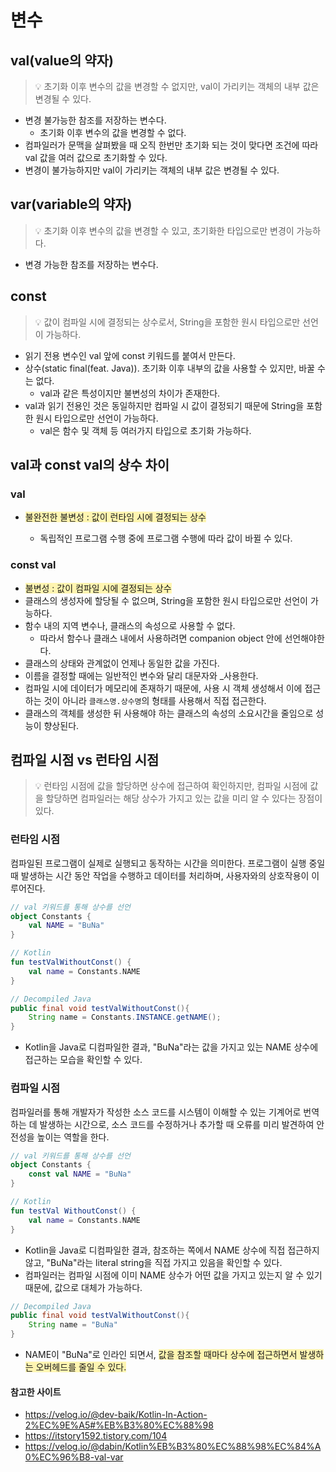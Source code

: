 # 변수

## val(value의 약자)

> 💡 초기화 이후 변수의 값을 변경할 수 없지만, val이 가리키는 객체의 내부 값은 변경될 수 있다.

- 변경 불가능한 참조를 저장하는 변수다.
  - 초기화 이후 변수의 값을 변경할 수 없다.
- 컴파일러가 문맥을 살펴봤을 때 오직 한번만 초기화 되는 것이 맞다면 조건에 따라 val 값을 여러 값으로 초기화할 수 있다.
- 변경이 불가능하지만 val이 가리키는 객체의 내부 값은 변경될 수 있다.

## var(variable의 약자)

> 💡 초기화 이후 변수의 값을 변경할 수 있고, 초기화한 타입으로만 변경이 가능하다.

- 변경 가능한 참조를 저장하는 변수다.

## const

> 💡 값이 컴파일 시에 결정되는 상수로서, String을 포함한 원시 타입으로만 선언이 가능하다.

- 읽기 전용 변수인 val 앞에 const 키워드를 붙여서 만든다.
- 상수(static final(feat. Java)). 초기화 이후 내부의 값을 사용할 수 있지만, 바꿀 수는 없다.
  - val과 같은 특성이지만 불변성의 차이가 존재한다.
- val과 읽기 전용인 것은 동일하지만 컴파일 시 값이 결정되기 때문에 String을 포함한 원시 타입으로만 선언이 가능하다.
  - val은 함수 및 객체 등 여러가지 타입으로 초기화 가능하다.

## val과 const val의 상수 차이
### val
- <span style='background-color: #fff5b1'/> 불완전한 불변성 : 값이 런타임 시에 결정되는 상수
  - 독립적인 프로그램 수행 중에 프로그램 수행에 따라 값이 바뀔 수 있다.

### const val
- <span style='background-color: #fff5b1'/> 불변성 : 값이 컴파일 시에 결정되는 상수
- 클래스의 생성자에 할당될 수 없으며, String을 포함한 원시 타입으로만 선언이 가능하다.
- 함수 내의 지역 변수나, 클래스의 속성으로 사용할 수 없다.
  - 따라서 함수나 클래스 내에서 사용하려면 companion object 안에 선언해야한다.
- 클래스의 상태와 관계없이 언제나 동일한 값을 가진다.
- 이름을 결정할 때에는 일반적인 변수와 달리 대문자와 _사용한다.
- 컴파일 시에 데이터가 메모리에 존재하기 때문에, 사용 시 객체 생성해서 이에 접근하는 것이 아니라 `클래스명.상수명`의 형태를 사용해서 직접 접근한다.
- 클래스의 객체를 생성한 뒤 사용해야 하는 클래스의 속성의 소요시간을 줄임으로 성능이 향상된다.

## 컴파일 시점 vs 런타임 시점

> 💡 런타임 시점에 값을 할당하면 상수에 접근하여 확인하지만, 컴파일 시점에 값을 할당하면 컴파일러는 해당 상수가 가지고 있는 값을 미리 알 수 있다는 장점이 있다.

### 런타임 시점
컴파일된 프로그램이 실제로 실행되고 동작하는 시간을 의미한다. 프로그램이 실행 중일 때 발생하는 시간 동안 작업을 수행하고 데이터를 처리하며, 사용자와의 상호작용이 이루어진다.
```kotlin
// val 키워드를 통해 상수를 선언
object Constants {
    val NAME = "BuNa"
}

// Kotlin
fun testValWithoutConst() {
    val name = Constants.NAME
}
```
```Java
// Decompiled Java
public final void testValWithoutConst(){
    String name = Constants.INSTANCE.getNAME();
}
```
- Kotlin을 Java로 디컴파일한 결과, "BuNa"라는 값을 가지고 있는 NAME 상수에 접근하는 모습을 확인할 수 있다.

### 컴파일 시점
컴파일러를 통해 개발자가 작성한 소스 코드를 시스템이 이해할 수 있는 기계어로 번역하는 데 발생하는 시간으로, 소스 코드를 수정하거나 추가할 때 오류를 미리 발견하여 안전성을 높이는 역할을 한다.
```kotlin
// val 키워드를 통해 상수를 선언
object Constants {
    const val NAME = "BuNa"
}

// Kotlin
fun testVal WithoutConst() {
    val name = Constants.NAME
}
```
- Kotlin을 Java로 디컴파일한 결과, 참조하는 쪽에서 NAME 상수에 직접 접근하지 않고, "BuNa"라는 literal string을 직접 가지고 있음을 확인할 수 있다.
- 컴파일러는 컴파일 시점에 이미 NAME 상수가 어떤 값을 가지고 있는지 알 수 있기 때문에, 값으로 대체가 가능하다.
```Java
// Decompiled Java
public final void testValWithoutConst(){
    String name = "BuNa"
}
```
- NAME이 "BuNa"로 인라인 되면서, <span style='background-color: #fff5b1'/> 값을 참조할 때마다 상수에 접근하면서 발생하는 오버헤드를 줄일 수 있다.


#### 참고한 사이트
- https://velog.io/@dev-baik/Kotlin-In-Action-2%EC%9E%A5#%EB%B3%80%EC%88%98
- https://itstory1592.tistory.com/104
- https://velog.io/@dabin/Kotlin%EB%B3%80%EC%88%98%EC%84%A0%EC%96%B8-val-var